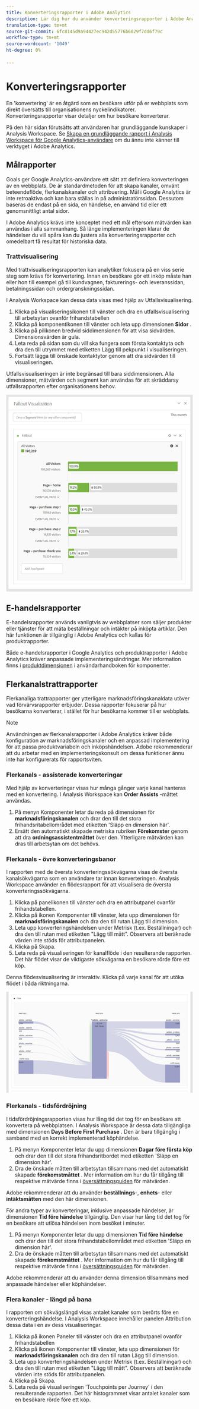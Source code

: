 ```yaml
---
title: Konverteringsrapporter i Adobe Analytics
description: Lär dig hur du använder konverteringsrapporter i Adobe Analytics.
translation-type: tm+mt
source-git-commit: 6fc8145d9a94427ec942d55776b6029f7dd6f79c
workflow-type: tm+mt
source-wordcount: '1049'
ht-degree: 0%

---
```



# Konverteringsrapporter

En &#39;konvertering&#39; är en åtgärd som en besökare utför på er webbplats som direkt översätts till organisationens nyckelindikatorer. Konverteringsrapporter visar detaljer om hur besökare konverterar.

På den här sidan förutsätts att användaren har grundläggande kunskaper i Analysis Workspace. Se [Skapa en grundläggande rapport i Analysis Workspace för Google Analytics-användare](create-report.md) om du ännu inte känner till verktyget i Adobe Analytics.

## Målrapporter

Goals ger Google Analytics-användare ett sätt att definiera konverteringen av en webbplats. De är standardmetoden för att skapa kanaler, omvänt beteendeflöde, flerkanalskanaler och attribuering. Mål i Google Analytics är inte retroaktiva och kan bara ställas in på administratörssidan. Dessutom baseras de endast på en sida, en händelse, en använd tid eller ett genomsnittligt antal sidor.

I Adobe Analytics krävs inte konceptet med ett mål eftersom mätvärden kan användas i alla sammanhang. Så länge implementeringen klarar de händelser du vill spåra kan du justera alla konverteringsrapporter och omedelbart få resultat för historiska data.

### Trattvisualisering

Med trattvisualiseringsrapporten kan analytiker fokusera på en viss serie steg som krävs för konvertering. Innan en besökare gör ett inköp måste han eller hon till exempel gå till kundvagnen, fakturerings- och leveranssidan, betalningssidan och ordergranskningssidan.

I Analysis Workspace kan dessa data visas med hjälp av Utfallsvisualisering.

1. Klicka på visualiseringsikonen till vänster och dra en utfallsvisualisering till arbetsytan ovanför frihandstabellen
2. Klicka på komponentikonen till vänster och leta upp dimensionen **Sidor** .
3. Klicka på pilikonen bredvid siddimensionen för att visa sidvärden. Dimensionsvärden är gula.
4. Leta reda på sidan som du vill ska fungera som första kontaktyta och dra den till utrymmet med etiketten Lägg till pekpunkt i visualiseringen.
5. Fortsätt lägga till önskade kontaktytor genom att dra sidvärden till visualiseringen.

Utfallsvisualiseringen är inte begränsad till bara siddimensionen. Alla dimensioner, mätvärden och segment kan användas för att skräddarsy utfallsrapporten efter organisationens behov.

![Utfallsvisualisering](/help/technotes/ga-to-aa/assets/fallout.png)

## E-handelsrapporter

E-handelsrapporter används vanligtvis av webbplatser som säljer produkter eller tjänster för att mäta beställningar och intäkter på inköpta artiklar. Den här funktionen är tillgänglig i Adobe Analytics och kallas för produktrapporter.

Både e-handelsrapporter i Google Analytics och produktrapporter i Adobe Analytics kräver anpassade implementeringsändringar. Mer information finns i [produktdimensionen](/help/components/dimensions/product.md) i användarhandboken för komponenter.

## Flerkanalstrattrapporter

Flerkanaliga trattrapporter ger ytterligare marknadsföringskanaldata utöver vad förvärvsrapporter erbjuder. Dessa rapporter fokuserar på hur besökarna konverterar, i stället för hur besökarna kommer till er webbplats.

>[!NOTE]
>
> Användningen av flerkanalsrapporter i Adobe Analytics kräver både konfiguration av marknadsföringskanaler och en anpassad implementering för att passa produktvariabeln och inköpshändelsen. Adobe rekommenderar att du arbetar med en implementeringskonsult om dessa funktioner ännu inte har konfigurerats för rapportsviten.

### Flerkanals - assisterade konverteringar

Med hjälp av konverteringar visas hur många gånger varje kanal hanteras med en konvertering. I Analysis Workspace kan **Order Assists** -måttet användas.

1. På menyn Komponenter letar du reda på dimensionen för **marknadsföringskanalen** och drar den till det stora frihandsritabellområdet med etiketten &#39;Släpp en dimension här&#39;.
2. Ersätt den automatiskt skapade metriska rubriken **Förekomster** genom att dra **ordningsassistentmåttet** över den. Ytterligare mätvärden kan dras till arbetsytan om det behövs.

### Flerkanals - övre konverteringsbanor

I rapporten med de översta konverteringssökvägarna visas de översta kanalsökvägarna som en användare tar innan konverteringen. Analysis Workspace använder en flödesrapport för att visualisera de översta konverteringssökvägarna.

1. Klicka på panelikonen till vänster och dra en attributpanel ovanför frihandstabellen.
2. Klicka på ikonen Komponenter till vänster, leta upp dimensionen för **marknadsföringskanalen** och dra den till rutan Lägg till dimension.
3. Leta upp konverteringshändelsen under Metrisk (t.ex. Beställningar) och dra den till rutan med etiketten &quot;Lägg till mått&quot;. Observera att beräknade värden inte stöds för attributpanelen.
4. Klicka på Skapa.
5. Leta reda på visualiseringen för kanalflöde i den resulterande rapporten. Det här flödet visar de viktigaste sökvägarna en besökare rörde före ett köp.

Denna flödesvisualisering är interaktiv. Klicka på varje kanal för att utöka flödet i båda riktningarna.

![Flödesvisualisering](/help/technotes/ga-to-aa/assets/flow.png)

### Flerkanals - tidsfördröjning

I tidsfördröjningsrapporten visas hur lång tid det tog för en besökare att konvertera på webbplatsen. I Analysis Workspace är dessa data tillgängliga med dimensionen **Days Before First Purchase** . Den är bara tillgänglig i samband med en korrekt implementerad köphändelse.

1. På menyn Komponenter letar du upp dimensionen **Dagar före första köp** och drar den till det stora frihandsritbordet med etiketten &#39;Släpp en dimension här&#39;.
2. Dra de önskade måtten till arbetsytan tillsammans med det automatiskt skapade **förekomstmåttet** . Mer information om hur du får tillgång till respektive mätvärde finns i [översättningsguiden](common-metrics.md) för mätvärden.

Adobe rekommenderar att du använder **beställnings**-, **enhets**- eller **intäktsmåtten** med den här dimensionen.

För andra typer av konverteringar, inklusive anpassade händelser, är dimensionen **Tid före händelse** tillgänglig. Den visar hur lång tid det tog för en besökare att utlösa händelsen inom besöket i minuter.

1. På menyn Komponenter letar du upp dimensionen **Tid före händelse** och drar den till det stora frihandstabellområdet med etiketten &#39;Släpp en dimension här&#39;.
2. Dra de önskade måtten till arbetsytan tillsammans med det automatiskt skapade **förekomstmåttet** . Mer information om hur du får tillgång till respektive mätvärde finns i [översättningsguiden](common-metrics.md) för mätvärden.

Adobe rekommenderar att du använder denna dimension tillsammans med anpassade händelser eller köphändelser.

### Flera kanaler - längd på bana

I rapporten om sökvägslängd visas antalet kanaler som berörts före en konverteringshändelse. I Analysis Workspace innehåller panelen Attribution dessa data i en av dess visualiseringar.

1. Klicka på ikonen Paneler till vänster och dra en attributpanel ovanför frihandstabellen
2. Klicka på ikonen Komponenter till vänster, leta upp dimensionen för **marknadsföringskanalen** och dra den till rutan Lägg till dimension.
3. Leta upp konverteringshändelsen under Metrisk (t.ex. Beställningar) och dra den till rutan med etiketten &quot;Lägg till mått&quot;. Observera att beräknade värden inte stöds för attributpanelen.
4. Klicka på Skapa.
5. Leta reda på visualiseringen &#39;Touchpoints per Journey&#39; i den resulterande rapporten. Det här histogrammet visar antalet kanaler som en besökare rörde före ett köp.
